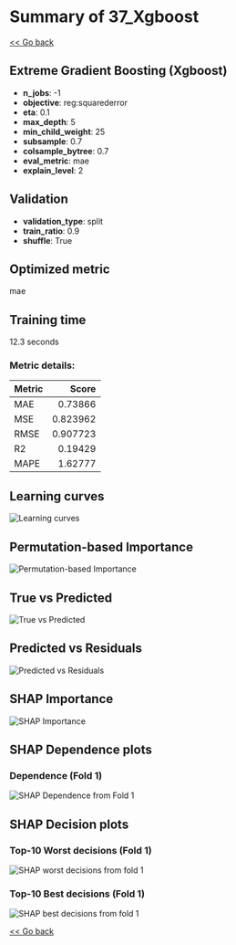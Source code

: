 # Summary of 37_Xgboost

[<< Go back](../README.md)


## Extreme Gradient Boosting (Xgboost)
- **n_jobs**: -1
- **objective**: reg:squarederror
- **eta**: 0.1
- **max_depth**: 5
- **min_child_weight**: 25
- **subsample**: 0.7
- **colsample_bytree**: 0.7
- **eval_metric**: mae
- **explain_level**: 2

## Validation
 - **validation_type**: split
 - **train_ratio**: 0.9
 - **shuffle**: True

## Optimized metric
mae

## Training time

12.3 seconds

### Metric details:
| Metric   |    Score |
|:---------|---------:|
| MAE      | 0.73866  |
| MSE      | 0.823962 |
| RMSE     | 0.907723 |
| R2       | 0.19429  |
| MAPE     | 1.62777  |



## Learning curves
![Learning curves](learning_curves.png)

## Permutation-based Importance
![Permutation-based Importance](permutation_importance.png)
## True vs Predicted

![True vs Predicted](true_vs_predicted.png)


## Predicted vs Residuals

![Predicted vs Residuals](predicted_vs_residuals.png)



## SHAP Importance
![SHAP Importance](shap_importance.png)

## SHAP Dependence plots

### Dependence (Fold 1)
![SHAP Dependence from Fold 1](learner_fold_0_shap_dependence.png)

## SHAP Decision plots

### Top-10 Worst decisions (Fold 1)
![SHAP worst decisions from fold 1](learner_fold_0_shap_worst_decisions.png)
### Top-10 Best decisions (Fold 1)
![SHAP best decisions from fold 1](learner_fold_0_shap_best_decisions.png)

[<< Go back](../README.md)
